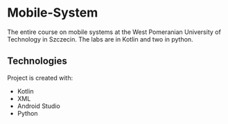 # Mobile-System
The entire course on mobile systems at the West Pomeranian University of Technology in Szczecin. The labs are in Kotlin and two in python.

## Technologies
Project is created with:
* Kotlin
* XML
* Android Studio
* Python
